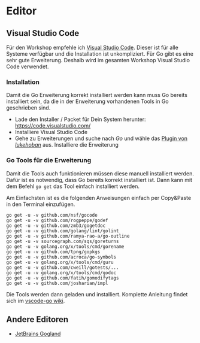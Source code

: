 # Editor

## Visual Studio Code

Für den Workshop empfehle ich [Visual Studio Code](https://code.visualstudio.com/). Dieser ist für alle Systeme verfügbar und die Installation ist unkompliziert. Für Go gibt es eine sehr gute Erweiterung. Deshalb wird im gesamten Workshop Visual Studio Code verwendet.

### Installation

Damit die Go Erweiterung korrekt installiert werden kann muss Go bereits installiert sein, da die in der Erweiterung vorhandenen Tools in Go geschrieben sind.

* Lade den Installer / Packet für Dein System herunter: https://code.visualstudio.com/
* Installiere Visual Studio Code
* Gehe zu Erweiterungen und suche nach _Go_ und wähle das [Plugin von _lukehoban_](https://marketplace.visualstudio.com/items?itemName=lukehoban.Go) aus. Installiere die Erweiterung

### Go Tools für die Erweiterung

Damit die Tools auch funktionieren müssen diese manuell installiert werden. Dafür ist es notwendig, dass Go bereits korrekt installiert ist. Dann kann mit dem Befehl `go get` das Tool einfach installiert werden.

Am Einfachsten ist es die folgenden Anweisungen einfach per Copy&Paste in den Terminal einzufügen. 

```
go get -u -v github.com/nsf/gocode
go get -u -v github.com/rogpeppe/godef
go get -u -v github.com/zmb3/gogetdoc
go get -u -v github.com/golang/lint/golint
go get -u -v github.com/ramya-rao-a/go-outline
go get -u -v sourcegraph.com/sqs/goreturns
go get -u -v golang.org/x/tools/cmd/gorename
go get -u -v github.com/tpng/gopkgs
go get -u -v github.com/acroca/go-symbols
go get -u -v golang.org/x/tools/cmd/guru
go get -u -v github.com/cweill/gotests/...
go get -u -v golang.org/x/tools/cmd/godoc
go get -u -v github.com/fatih/gomodifytags
go get -u -v github.com/josharian/impl
```
Die Tools werden dann geladen und installiert. Komplette Anleitung findet sich im [vscode-go wiki](https://github.com/Microsoft/vscode-go/wiki/Go-tools-that-the-Go-extension-depends-on).

## Andere Editoren

* [JetBrains Gogland](https://www.jetbrains.com/go/)